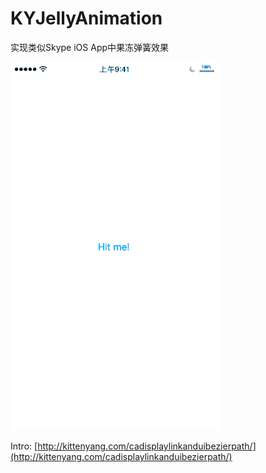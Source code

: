 # KYJellyAnimation
实现类似Skype iOS App中果冻弹簧效果


![](demo.gif)

Intro:  [http://kittenyang.com/cadisplaylinkanduibezierpath/](http://kittenyang.com/cadisplaylinkanduibezierpath/)
